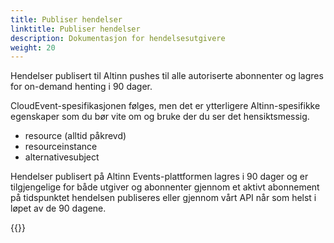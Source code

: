 ```yaml
---
title: Publiser hendelser
linktitle: Publiser hendelser
description: Dokumentasjon for hendelsesutgivere
weight: 20
---
```


Hendelser publisert til Altinn pushes til alle autoriserte abonnenter og lagres for on-demand henting i 90 dager. 

CloudEvent-spesifikasjonen følges, men det er ytterligere Altinn-spesifikke egenskaper som du bør vite om
og bruke der du ser det hensiktsmessig.

- resource (alltid påkrevd)
- resourceinstance
- alternativesubject

Hendelser publisert på Altinn Events-plattformen lagres i 90 dager og er tilgjengelige for både utgiver og
abonnenter gjennom et aktivt abonnement på tidspunktet hendelsen publiseres eller gjennom vårt API når som helst i løpet av
de 90 dagene.

{{<children />}}